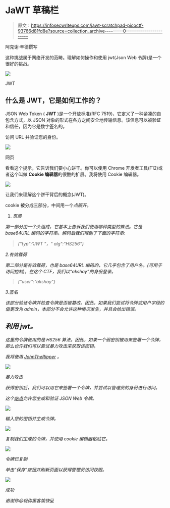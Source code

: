 # JaWT 草稿栏

> 原文：<https://infosecwriteups.com/jawt-scratchpad-picoctf-93766d81fd8e?source=collection_archive---------0----------------------->

阿克谢·辛德撰写

这种挑战属于网络开发的范畴。理解如何操作和使用 jwt(Json Web 令牌)是一个很好的挑战。

![](img/325ce7ddf064c4103b667ee7d67d33f4.png)

JWT

## 什么是 JWT，它是如何工作的？

JSON Web Token ( **JWT** )是一个开放标准(RFC 7519)，它定义了一种紧凑的自包含方式，以 JSON 对象的形式在各方之间安全地传输信息。该信息可以被验证和信任，因为它是数字签名的。

访问 URL 并验证您的身份。

![](img/38538df95bbb1ba27aa1d3175b5bf3d6.png)

网页

看看这个提示，它告诉我们要小心饼干。你可以使用 Chrome 开发者工具(F12)或者这个叫做 **Cookie 编辑器**的很酷的扩展。我将使用 Cookie 编辑器。

![](img/637654706c990e75e69b843854eeabcf.png)

让我们来理解这个饼干背后的概念(JWT)。

cookie 被分成三部分，中间用一个*点隔开。*

1.  *页眉*

*第一部分由一个头组成，它基本上告诉我们使用哪种类型的算法。它是 base64URL 编码的字符串。解码后我们得到了下面的字符串:*

> *{"typ":"JWT "，" alg":"HS256"}*

*2.有效载荷*

*第二部分是有效载荷，也是 base64URL 编码的，它几乎包含了用户名。(可用于访问控制)。在这个 CTF，我们以“akshay”的身份登录。*

> *{"user":"akshay"}*

*3.签名*

*该部分验证令牌并检查令牌是否被篡改。因此，如果我们尝试将令牌或用户字段的值更改为 admin，本部分不会允许这种情况发生，并且会给出错误。*

## *利用 jwt。*

*这里的令牌使用的是 HS256 算法。因此，如果一个弱密钥被用来签署一个令牌，那么也许我们可以尝试暴力攻击来获取该密钥。*

*我将使用 [JohnTheRipper](https://github.com/openwall/john) 。*

*![](img/089a26fb190eab9b10f0f3d1e1fa533f.png)*

*暴力攻击*

*获得密钥后，我们可以用它来签署一个令牌，并尝试以管理员的身份进行访问。*

*这个[站点](https://jwt.io/)允许您生成和验证 JSON Web 令牌。*

*![](img/01a152bc6210a5acb81ac1278125bebf.png)*

*输入您的密钥并生成令牌。*

*![](img/d54a28c4ddcee067974597cbf1793e4f.png)*

*复制我们生成的令牌，并使用 cookie 编辑器粘贴它。*

*![](img/d538bdfaa141c98dd4ce44f159c127dc.png)*

*令牌已复制*

*单击“保存”按钮并刷新页面以获得管理员访问权限。*

*![](img/e05d0451875eeca3c27d54f5381123ca.png)*

*成功*

*谢谢你😃祝你黑客愉快💻*